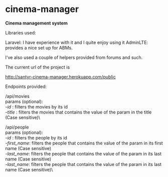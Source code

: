 # cinema-manager
__Cinema management system__

Libraries used:

Laravel: I have experience with it and I quite enjoy using it
AdminLTE: provides a nice set up for ABMs.

I've also used a couple of helpers provided from forums and such.


The current url of the project is

http://santyr-cinema-manager.herokuapp.com/public

Endpoints provided:

/api/movies\
params (optional):\
	-*id* : filters the movies by its id\
	-*title* : filters the movies that contains the value of the param in the title (Case sensitive)\

/api/people\
params (optional):\
	-*id* : filters the people by its id\
	-*first_name*: filters the people that contains the value of the param in its first name (Case sensitive)\
	-*last_name*: filters the people that contains the value of the param in its last name (Case sensitive)\
	-*last_name*: filters the people that contains the value of the param in its last name (Case sensitive)\
